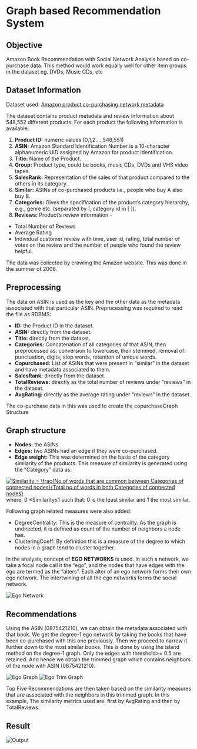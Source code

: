 # Graph based Recommendation System

## Objective
Amazon Book Recommendation with Social Network Analysis based on co-purchase data. This method would work equally well for other item groups in the dataset eg. DVDs, Music CDs, etc

## Dataset Information
Dataset used: [Amazon product co-purchasing network metadata](http://snap.stanford.edu/data/amazon-meta.html)

The dataset contains product metadata and review information about 548,552 different products. For each product the following information is available:
1. **Product ID:** numeric values (0,1,2….,548,551)
2. **ASIN:** Amazon Standard Identification Number is a 10-character alphanumeric
UID assigned by Amazon for product identification.
3. **Title:** Name of the Product.
4. **Group:** Product type, could be books, music CDs, DVDs and VHS video tapes.
5. **SalesRank:** Representation of the sales of that product compared to the others in
its category.
6. **Similar:** ASINs of co-purchased products i.e., people who buy A also buy B.
7. **Categories:** Gives the specification of the product’s category hierarchy, e.g., genre
etc. (separated by |, category id in [ ]).
8. **Reviews:** Product’s review information -
- Total Number of Reviews
- Average Rating
- Individual customer review with time, user id, rating, total number of votes on the review and the number of people who found the review helpful.

The data was collected by crawling the Amazon website. This was done in the summer of
2006.

## Preprocessing
The data on ASIN is used as the key and the other data as the metadata associated with that particular ASIN. Preprocessing was required to read the file as RDBMS:
- **ID:** the Product ID in the dataset.
-	**ASIN:** directly from the dataset.
-	**Title:** directly from the dataset.
-	**Categories:** Concatenation of all categories of that ASIN, then preprocessed as: conversion to lowercase, then stemmed, removal of: punctuation, digits, stop words, retention of unique words.
-	**Copurchased:** List of ASINs that were present in “similar” in the dataset and have metadata associated to them.
-	**SalesRank:** directly from the dataset.
-	**TotalReviews:** directly as the total number of reviews under “reviews” in the dataset.
-	**AvgRating:** directly as the average rating under “reviews” in the dataset.

The co-purchase data in this was used to create the copurchaseGraph Structure

## Graph structure
- **Nodes:** the ASINs
-	**Edges:** two ASINs had an edge if they were co-purchased.
-	**Edge weight:** This was determined on the basis of the category similarity of the products. This measure of similarity is generated using the “Category” data as:

<a href="https://www.codecogs.com/eqnedit.php?latex=Similarity&space;=&space;\frac{No.of&space;words&space;that&space;are&space;common&space;between&space;Categories&space;of&space;connected&space;nodes}{Total&space;no.of&space;words&space;in&space;both&space;Categories&space;of&space;connected&space;nodes}" target="_blank"><img src="https://latex.codecogs.com/gif.latex?Similarity&space;=&space;\frac{No.of&space;words&space;that&space;are&space;common&space;between&space;Categories&space;of&space;connected&space;nodes}{Total&space;no.of&space;words&space;in&space;both&space;Categories&space;of&space;connected&space;nodes}" title="Similarity = \frac{No.of words that are common between Categories of connected nodes}{Total no.of words in both Categories of connected nodes}" /></a>
where, 	 0 ≤Similarity≤1
such that:  0 is the least similar and 1 the most similar.

Following graph related measures were also added:
-	DegreeCentrality: This is the measure of centrality. As the graph is undirected, it is defined as count of the number of neighbors a node has. 
-	 ClusteringCoeff: By definition this is a measure of the degree to which nodes in a graph tend to cluster together.

In the analysis, concept of **EGO NETWORKS** is used. In such a network, we take a focal node call it the “ego”, and the nodes that have edges with the ego are termed as the “alters”. Each alter of an ego network forms their own ego network. The intertwining of all the ego networks forms the social network. 

![Ego Network](https://user-images.githubusercontent.com/29514438/48280888-fc030700-e47a-11e8-8d4a-b0c2c14bd1a3.PNG)

## Recommendations
Using the ASIN (0875421210), we can obtain the metadata associated with that book.
We get the degree-1 ego network by taking the books that have been co-purchased with this one previously. Then we proceed to narrow it further down to the most similar books. This is done by using the island method on the degree-1 graph. Only the edges with threshold>= 0.5 are retained. And hence we obtain the trimmed graph which contains neighbors of the node with ASIN (0875421210).

![Ego Graph](https://user-images.githubusercontent.com/29514438/48280947-2228a700-e47b-11e8-8f8f-80ae25991478.png)
![Ego Trim Graph](https://user-images.githubusercontent.com/29514438/48280945-2228a700-e47b-11e8-86d0-d357c6272b21.png)

Top Five Recommendations are then taken based on the similarity measures that are associated with the neighbors in this trimmed graph. In this example, The similarity metrics used are: first by AvgRating and then by TotalReviews.

## Result
![Output](https://user-images.githubusercontent.com/29514438/48280946-2228a700-e47b-11e8-91e7-6371ed960670.PNG)

